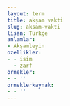 ```yaml
---
layout: term
title: akşam vakti
slug: aksam-vakti
lisan: Türkçe
anlamlar:
- Akşamleyin
ozellikler:
- - isim
  - zarf
ornekler:
- - ''
orneklerkaynak:
- - ''
---
```

